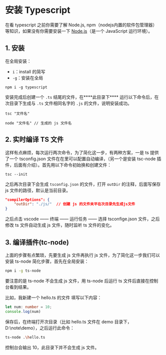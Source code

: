 # 安装 Typescript

在看 typescript 之前你需要了解 Node.js, npm（nodejs内置的软件包管理器） 等知识，如果没有你需要安装一下 [Node.js](https://nodejs.org/en/)（是一个 JavaScript 运行环境）。

## 1. 安装

在全局安装：

- `i`：install 的简写
- `-g`：安装在全局

```shell
npm i -g typescript
```

安装完成后创建一个 `.ts` 结尾的文件，在***\*此目录下\**** 运行以下命令后，在次目录下生成与 `.ts` 文件相同名字的 `.js` 的文件，说明安装成功。

```shell
tsc "文件名"

node "文件名" // 生成的 js 文件名
```

## 2. 实时编译 TS 文件

这样有点麻烦，每次运行两次命令，为了简化这一步，有两种方案，一是 ts 提供了一个 tsconfig.json 文件在在里可以配置自动编译，（另一个是安装 tsc-node 插件，后面有介绍）。首先用以下命令初始换和创建文件：

```shell
tsc --init
```

之后再次目录下会生成 `tsconfig.json` 的文件，打开 `outDir` 的注释，后面写保存 js 文件的路径，默认是当前目录。

```json
"compilerOptions": {
    "outDir": "./js/"  // 创建 js 的文件夹平在次目录先生成js文件 
}
```

之后点击 vscode —— 终端 —— 运行任务 —— 选择 tsconfige.json 文件，之后修改 ts 文件自动生成 js 文件，随时监听 ts 文件的变化。

## 3. 编译插件(tc-node)

上面的步骤有点繁琐，先要生成 js 文件再执行 js 文件，为了简化这一步我们可以安装 ts-node 简化步骤，首先在全局安装：

```bash
npm i -g ts-node
```

要注意的是 ts-node 不会生成 js 文件，用 ts-node 后运行 ts 文件后直接在控制台看到结果。

比如，我新建一个 hello.ts 的文件 填写以下内容：

```ts
let num: number = 10;
console.log(num)
```

保存后，在终端打开次目录（比如 hello.ts 文件在 demo 目录下，D:\note\demo），之后运行此命令：

```bash
ts-node .\hello.ts
```

控制台会输出 10，此目录下并不会生成 js 文件。

<comment-comment/> 
